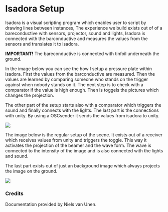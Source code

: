 # Isadora Setup

Isadora is a visual scripting program which enables user to script by drawing lines between instances, The experience we build exists out of of a bareconductive with sensors, projector, sound and lights, Isadora is connected with the barconductive and measures the values from the sensors and translates it to isadora. 

__IMPORTANT!__ The bareconductive is connected with tinfoil underneath the ground. 

In the image below you can see the how I setup a pressure plate within isadora. First the values from the barconductive are measured. Then the values are learned by comparing someone who stands on the trigger against when nobody stands on it. The next step is to check with a comparator if the value is high enough. Then is toggels the pictures which changes the projection. 

The other part of the setup starts also with a comparator which triggers the sound and finally connects with the lights. The last part is the connections with unity. By using a OSCsender it sends the values from isadora to unity.

![](https://i.gyazo.com/5ab83a62971bfb40560d789c02a96f83.jpg)

The image below is the regular setup of the scene. It exists out of a receiver which receives values from unity and triggers the toggle. This way it activates the projection of the beamer and the wave form. The wave is connected to the intensity of the image and is also connected with the lights and sound. 

The last part exists out of just an background image which always projects the image on the ground. 

![](https://i.gyazo.com/77e9354a800c497a1589f9950a7ad8b1.jpg)

### Credits
Documentation provided by Niels van Unen.
